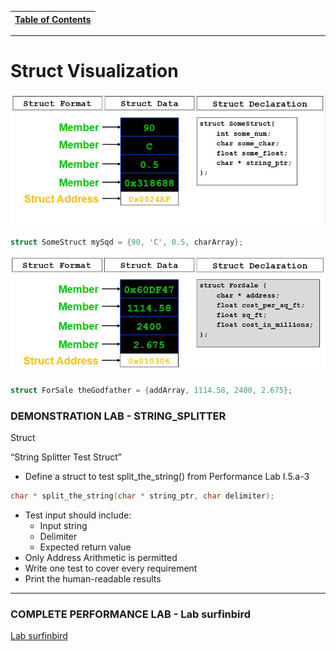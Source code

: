 |[Table of Contents](/00-Table-of-Contents.md)|
|---|

---

# Struct Visualization

![](/assets/structvis1.JPG)
```c
struct SomeStruct mySqd = {90, 'C', 0.5, charArray};
```

![](/assets/structvis2.JPG)
```c
struct ForSale theGodfather = {addArray, 1114.58, 2400, 2.675};
```

### DEMONSTRATION LAB - STRING_SPLITTER

Struct

“String Splitter Test Struct”

* Define a struct to test split_the_string() from Performance Lab I.5.a-3
```c
char * split_the_string(char * string_ptr, char delimiter);
```
* Test input should include:
    * Input string
    * Delimiter
    * Expected return value
* Only Address Arithmetic is permitted
* Write one test to cover every requirement
* Print the human-readable results

---

### COMPLETE PERFORMANCE LAB - Lab surfinbird

<a href="https://github.com/CyberTrainingUSAF/05-C-Programming/blob/master/14_Structs/performance_labs/Lab_surfinbird.md" rel="Lab surfinbird"> Lab surfinbird </a>
